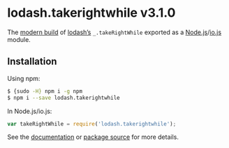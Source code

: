 # lodash.takerightwhile v3.1.0

The [modern build](https://github.com/lodash/lodash/wiki/Build-Differences) of [lodash’s](https://lodash.com/) `_.takeRightWhile` exported as a [Node.js](http://nodejs.org/)/[io.js](https://iojs.org/) module.

## Installation

Using npm:

```bash
$ {sudo -H} npm i -g npm
$ npm i --save lodash.takerightwhile
```

In Node.js/io.js:

```js
var takeRightWhile = require('lodash.takerightwhile');
```

See the [documentation](https://lodash.com/docs#takeRightWhile) or [package source](https://github.com/lodash/lodash/blob/3.1.0-npm-packages/lodash.takerightwhile) for more details.
